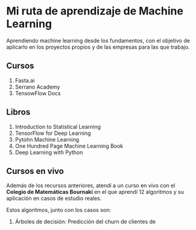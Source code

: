 # Mi ruta de aprendizaje de Machine Learning

Aprendiendo machine learning desde los fundamentos, con el objetivo de aplicarlo en los proyectos propios y de las empresas para las que trabajo.

## Cursos

1. Fasta.ai
2. Serrano Academy
3. TensowFlow Docs

## Libros

1. Introduction to Statistical Learning
2. TensorFlow for Deep Learning
3. Pytohn Machine Learning
4. One Hundred Page Machine Learning Book
5. Deep Learning with Python

## Cursos en vivo

Además de los recursos anteriores, atendí a un curso en vivo con el **Colegio de Matemáticas
Bournaki** en el que aprendí 12 algoritmos y su aplicación en casos de estudio reales.

Estos algoritmos, junto con los casos son:

1. Árboles de decisión: Predicción del churn de clientes de
